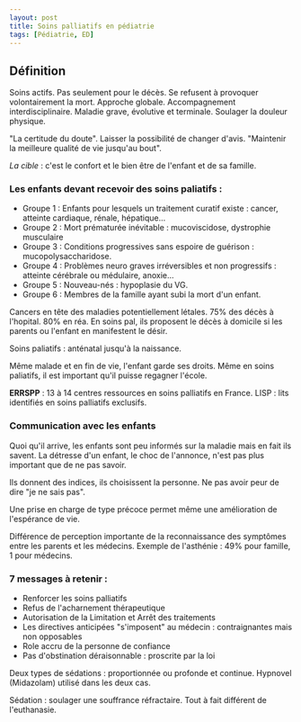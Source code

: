 ```yaml
---
layout: post
title: Soins palliatifs en pédiatrie
tags: [Pédiatrie, ED]
---
```

## Définition

Soins actifs. Pas seulement pour le décès.
Se refusent à provoquer volontairement la mort.
Approche globale.
Accompagnement interdisciplinaire.
Maladie grave, évolutive et terminale.
Soulager la douleur physique.

"La certitude du doute". Laisser la possibilité de changer d'avis.
"Maintenir la meilleure qualité de vie jusqu'au bout".

*La cible* : c'est le confort et le bien être de l'enfant et de sa famille.

### Les enfants devant recevoir des soins paliatifs :

- Groupe 1 : Enfants pour lesquels un traitement curatif existe : cancer, atteinte cardiaque, rénale, hépatique...
- Groupe 2 : Mort prématurée inévitable : mucoviscidose, dystrophie musculaire
- Groupe 3 : Conditions progressives sans espoire de guérison : mucopolysaccharidose.
- Groupe 4 : Problèmes neuro graves irréversibles et non progressifs : atteinte cérébrale ou médulaire, anoxie...
- Groupe 5 : Nouveau-nés : hypoplasie du VG.
- Groupe 6 : Membres de la famille ayant subi la mort d'un enfant.

Cancers en tête des maladies potentiellement létales.
75% des décès à l'hopital. 80% en réa.
En soins pal, ils proposent le décès à domicile si les parents ou l'enfant en manifestent le désir.

Soins paliatifs : anténatal jusqu'à la naissance.

Même malade et en fin de vie, l'enfant garde ses droits. Même en soins paliatifs, il est important qu'il puisse regagner l'école.

**ERRSPP** : 13 à 14 centres ressources en soins palliatifs en France.
LISP : lits identifiés en soins palliatifs exclusifs.

### Communication avec les enfants

Quoi qu'il arrive, les enfants sont peu informés sur la maladie mais en fait ils savent.
La détresse d'un enfant, le choc de l'annonce, n'est pas plus important que de ne pas savoir.

Ils donnent des indices, ils choisissent la personne. Ne pas avoir peur de dire "je ne sais pas".

Une prise en charge de type précoce permet même une amélioration de l'espérance de vie.

Différence de perception importante de la reconnaissance des symptômes entre les parents et les médecins. Exemple de l'asthénie : 49% pour famille, 1 pour médecins.

### 7 messages à retenir :

- Renforcer les soins palliatifs
- Refus de l'acharnement thérapeutique
- Autorisation de la Limitation et Arrêt des traitements
- Les directives anticipées "s'imposent" au médecin : contraignantes mais non opposables
- Role accru de la personne de confiance
- Pas d'obstination déraisonnable : proscrite par la loi

Deux types de sédations : proportionnée ou profonde et continue. Hypnovel (Midazolam) utilisé dans les deux cas.

Sédation : soulager une souffrance réfractaire. Tout à fait différent de l'euthanasie.
